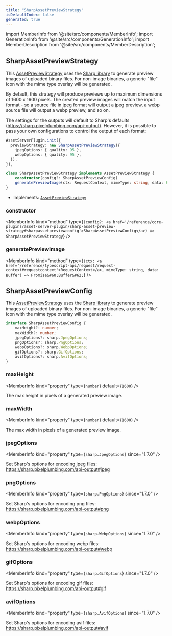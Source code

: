 ```yaml
---
title: "SharpAssetPreviewStrategy"
isDefaultIndex: false
generated: true
---
```

<!-- This file was generated from the Vendure source. Do not modify. Instead, re-run the "docs:build" script -->
import MemberInfo from '@site/src/components/MemberInfo';
import GenerationInfo from '@site/src/components/GenerationInfo';
import MemberDescription from '@site/src/components/MemberDescription';


## SharpAssetPreviewStrategy

<GenerationInfo sourceFile="packages/asset-server-plugin/src/sharp-asset-preview-strategy.ts" sourceLine="95" packageName="@vendure/asset-server-plugin" />

This <a href='/reference/typescript-api/assets/asset-preview-strategy#assetpreviewstrategy'>AssetPreviewStrategy</a> uses the [Sharp library](https://sharp.pixelplumbing.com/) to generate
preview images of uploaded binary files. For non-image binaries, a generic "file" icon with the mime type
overlay will be generated.

By default, this strategy will produce previews up to maximum dimensions of 1600 x 1600 pixels. The created
preview images will match the input format - so a source file in jpeg format will output a jpeg preview,
a webp source file will output a webp preview, and so on.

The settings for the outputs will default to Sharp's defaults (https://sharp.pixelplumbing.com/api-output).
However, it is possible to pass your own configurations to control the output of each format:

```ts
AssetServerPlugin.init({
  previewStrategy: new SharpAssetPreviewStrategy({
    jpegOptions: { quality: 95 },
    webpOptions: { quality: 95 },
  }),
}),
```

```ts title="Signature"
class SharpAssetPreviewStrategy implements AssetPreviewStrategy {
    constructor(config?: SharpAssetPreviewConfig)
    generatePreviewImage(ctx: RequestContext, mimeType: string, data: Buffer) => Promise<Buffer>;
}
```
* Implements: <code><a href='/reference/typescript-api/assets/asset-preview-strategy#assetpreviewstrategy'>AssetPreviewStrategy</a></code>



<div className="members-wrapper">

### constructor

<MemberInfo kind="method" type={`(config?: <a href='/reference/core-plugins/asset-server-plugin/sharp-asset-preview-strategy#sharpassetpreviewconfig'>SharpAssetPreviewConfig</a>) => SharpAssetPreviewStrategy`}   />


### generatePreviewImage

<MemberInfo kind="method" type={`(ctx: <a href='/reference/typescript-api/request/request-context#requestcontext'>RequestContext</a>, mimeType: string, data: Buffer) => Promise&#60;Buffer&#62;`}   />




</div>


## SharpAssetPreviewConfig

<GenerationInfo sourceFile="packages/asset-server-plugin/src/sharp-asset-preview-strategy.ts" sourceLine="17" packageName="@vendure/asset-server-plugin" />

This <a href='/reference/typescript-api/assets/asset-preview-strategy#assetpreviewstrategy'>AssetPreviewStrategy</a> uses the [Sharp library](https://sharp.pixelplumbing.com/) to generate
preview images of uploaded binary files. For non-image binaries, a generic "file" icon with the mime type
overlay will be generated.

```ts title="Signature"
interface SharpAssetPreviewConfig {
    maxHeight?: number;
    maxWidth?: number;
    jpegOptions?: sharp.JpegOptions;
    pngOptions?: sharp.PngOptions;
    webpOptions?: sharp.WebpOptions;
    gifOptions?: sharp.GifOptions;
    avifOptions?: sharp.AvifOptions;
}
```

<div className="members-wrapper">

### maxHeight

<MemberInfo kind="property" type={`number`} default={`1600`}   />

The max height in pixels of a generated preview image.
### maxWidth

<MemberInfo kind="property" type={`number`} default={`1600`}   />

The max width in pixels of a generated preview image.
### jpegOptions

<MemberInfo kind="property" type={`sharp.JpegOptions`}  since="1.7.0"  />

Set Sharp's options for encoding jpeg files: https://sharp.pixelplumbing.com/api-output#jpeg
### pngOptions

<MemberInfo kind="property" type={`sharp.PngOptions`}  since="1.7.0"  />

Set Sharp's options for encoding png files: https://sharp.pixelplumbing.com/api-output#png
### webpOptions

<MemberInfo kind="property" type={`sharp.WebpOptions`}  since="1.7.0"  />

Set Sharp's options for encoding webp files: https://sharp.pixelplumbing.com/api-output#webp
### gifOptions

<MemberInfo kind="property" type={`sharp.GifOptions`}  since="1.7.0"  />

Set Sharp's options for encoding gif files: https://sharp.pixelplumbing.com/api-output#gif
### avifOptions

<MemberInfo kind="property" type={`sharp.AvifOptions`}  since="1.7.0"  />

Set Sharp's options for encoding avif files: https://sharp.pixelplumbing.com/api-output#avif


</div>
